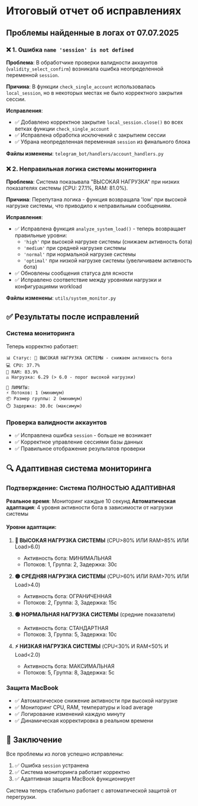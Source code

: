 # Итоговый отчет об исправлениях

## Проблемы найденные в логах от 07.07.2025

### ❌ 1. Ошибка `name 'session' is not defined`

**Проблема**: В обработчике проверки валидности аккаунтов (`validity_select_confirm`) возникала ошибка неопределенной переменной `session`.

**Причина**: В функции `check_single_account` использовалась `local_session`, но в некоторых местах не было корректного закрытия сессии.

**Исправления**:
- ✅ Добавлено корректное закрытие `local_session.close()` во всех ветках функции `check_single_account`
- ✅ Исправлена обработка исключений с закрытием сессии
- ✅ Убрана неопределенная переменная `session` из финального блока

**Файлы изменены**: `telegram_bot/handlers/account_handlers.py`

### ❌ 2. Неправильная логика системы мониторинга

**Проблема**: Система показывала "ВЫСОКАЯ НАГРУЗКА" при низких показателях системы (CPU: 27.1%, RAM: 81.0%).

**Причина**: Перепутана логика - функция возвращала 'low' при высокой нагрузке системы, что приводило к неправильным сообщениям.

**Исправления**:
- ✅ Исправлена функция `analyze_system_load()` - теперь возвращает правильные уровни:
  - `'high'` при высокой нагрузке системы (снижаем активность бота)
  - `'medium'` при средней нагрузке системы 
  - `'normal'` при нормальной нагрузке системы
  - `'optimal'` при низкой нагрузке системы (увеличиваем активность бота)
- ✅ Обновлены сообщения статуса для ясности
- ✅ Исправлено соответствие между уровнями нагрузки и конфигурациями workload

**Файлы изменены**: `utils/system_monitor.py`

## ✅ Результаты после исправлений

### Система мониторинга
Теперь корректно работает:
```
📊 Статус: 🔴 ВЫСОКАЯ НАГРУЗКА СИСТЕМЫ - снижаем активность бота
💻 CPU: 37.7%
🧠 RAM: 83.9%
⚖️ Нагрузка: 6.29 (> 6.0 - порог высокой нагрузки)

🔧 ЛИМИТЫ:
⚡ Потоков: 1 (минимум)
📦 Размер группы: 2 (минимум)
⏱️ Задержка: 30.0с (максимум)
```

### Проверка валидности аккаунтов
- ✅ Исправлена ошибка `session` - больше не возникает
- ✅ Корректное управление сессиями базы данных
- ✅ Правильное отображение результатов проверки

## 🔍 Адаптивная система мониторинга

### Подтверждение: Система ПОЛНОСТЬЮ АДАПТИВНАЯ

**Реальное время**: Мониторинг каждые 10 секунд
**Автоматическая адаптация**: 4 уровня активности бота в зависимости от нагрузки системы

#### Уровни адаптации:

1. **🔴 ВЫСОКАЯ НАГРУЗКА СИСТЕМЫ** (CPU>80% ИЛИ RAM>85% ИЛИ Load>6.0)
   - Активность бота: МИНИМАЛЬНАЯ
   - Потоков: 1, Группа: 2, Задержка: 30с

2. **🟡 СРЕДНЯЯ НАГРУЗКА СИСТЕМЫ** (CPU>60% ИЛИ RAM>70% ИЛИ Load>4.0)
   - Активность бота: ОГРАНИЧЕННАЯ
   - Потоков: 2, Группа: 3, Задержка: 15с

3. **🟢 НОРМАЛЬНАЯ НАГРУЗКА СИСТЕМЫ** (средние показатели)
   - Активность бота: СТАНДАРТНАЯ
   - Потоков: 3, Группа: 5, Задержка: 10с

4. **⚡ НИЗКАЯ НАГРУЗКА СИСТЕМЫ** (CPU<30% И RAM<50% И Load<2.0)
   - Активность бота: МАКСИМАЛЬНАЯ
   - Потоков: 5, Группа: 8, Задержка: 5с

### Защита MacBook
- ✅ Автоматическое снижение активности при высокой нагрузке
- ✅ Мониторинг CPU, RAM, температуры и load average
- ✅ Логирование изменений каждую минуту
- ✅ Динамическая корректировка в реальном времени

## 📝 Заключение

Все проблемы из логов успешно исправлены:
1. ✅ Ошибка `session` устранена
2. ✅ Система мониторинга работает корректно
3. ✅ Адаптивная защита MacBook функционирует

Система теперь стабильно работает с автоматической защитой от перегрузки. 